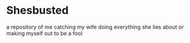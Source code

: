 # Shesbusted
a repository of me catching my wife doing everything she lies about or making myself out to be a fool
